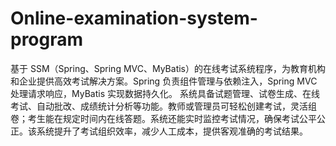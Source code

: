 # Online-examination-system-program
基于 SSM（Spring、Spring MVC、MyBatis）的在线考试系统程序，为教育机构和企业提供高效考试解决方案。Spring 负责组件管理与依赖注入，Spring MVC 处理请求响应，MyBatis 实现数据持久化。  系统具备试题管理、试卷生成、在线考试、自动批改、成绩统计分析等功能。教师或管理员可轻松创建考试，灵活组卷；考生能在规定时间内在线答题。系统还能实时监控考试情况，确保考试公平公正。该系统提升了考试组织效率，减少人工成本，提供客观准确的考试结果。 
